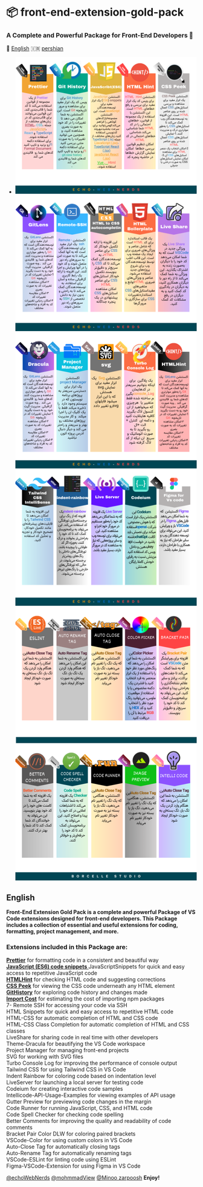 # 📦 front-end-extension-gold-pack  
### A Complete and Powerful Package for Front-End Developers 🥇
🏴󠁧󠁢󠁥󠁮󠁧󠁿 <a href="#English">English</a> 🇮🇷 <a href="">pershian</a> 

* ![alt](./image/2.png)
![alt](./image/3.png)
![alt](./image/4.png)
![alt](./image/5.png)
![alt](./image/6.png)
![alt](./image/7.png)

## English
**<p> Front-End Extension Gold Pack is a complete and powerful Package of VS Code extensions designed for front-end developers. This Package includes a collection of essential and useful extensions for coding, formatting, project management, and more. </p>**
### Extensions included in this Package are:

[**Prettier**](https://marketplace.visualstudio.com/items?itemName=esbenp.prettier-vscode)  for formatting code in a consistent and beautiful way <br>
[**JavaScript (ES6) code snippets** ](https://marketplace.visualstudio.com/items?itemName=xabikos.JavaScriptSnippets)JavaScriptSnippets for quick and easy access to repetitive JavaScript code <br>
[**HTMLHint**](https://marketplace.visualstudio.com/items?itemName=HTMLHint.vscode-htmlhint) for checking HTML code and suggesting corrections <br>
[**CSS Peek**](https://marketplace.visualstudio.com/items?itemName=pranaygp.vscode-css-peek) for viewing the CSS code underneath any HTML element <br>
[**GitHistory**](https://marketplace.visualstudio.com/items?itemName=donjayamanne.githistory) for exploring code history and changes made <br>
[**Import Cost**](https://marketplace.visualstudio.com/items?itemName=wix.vscode-import-cost) for estimating the cost of importing npm packages <br>
7- Remote SSH for accessing your code via SSH <br>
HTML Snippets for quick and easy access to repetitive HTML code <br>
HTML-CSS for automatic completion of HTML and CSS code <br>
HTML-CSS Class Completion for automatic completion of HTML and CSS classes <br>
LiveShare for sharing code in real time with other developers <br>
Theme-Dracula for beautifying the VS Code workspace <br>
Project Manager for managing front-end projects <br>
SVG for working with SVG files <br>
Turbo Console Log for improving the performance of console output <br>
Tailwind CSS for using Tailwind CSS in VS Code <br>
Indent Rainbow for coloring code based on indentation level <br>
LiveServer for launching a local server for testing code <br>
Codeium for creating interactive code samples <br>
Intellicode-API-Usage-Examples for viewing examples of API usage <br>
Gutter Preview for previewing code changes in the margin <br>
Code Runner for running JavaScript, CSS, and HTML code <br>
Code Spell Checker for checking code spelling <br>
Better Comments for improving the quality and readability of code comments <br>
Bracket Pair Color DLW for coloring paired brackets <br>
VSCode-Color for using custom colors in VS Code <br>
Auto-Close Tag for automatically closing tags <br>
Auto-Rename Tag for automatically renaming tags <br>
VSCode-ESLint for linting code using ESLint <br>
Figma-VSCode-Extension for using Figma in VS Code <br>

[@echoWebNerds](https://github.com/echoWebNerds)
[@mohmmadView](https://github.com/mohmmadView/)
[@Minoo zarpoosh](https://github.com/Zarpoosh)
**Enjoy!**
